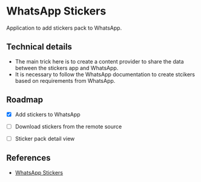 # WhatsApp Stickers

Application to add stickers pack to WhatsApp.

## Technical details

- The main trick here is to create a content provider to share the data between the stickers app and WhatsApp.
- It is necessary to follow the WhatsApp documentation to create stcikers based on requirements from WhatsApp.

## Roadmap
- [x] Add stickers to WhatsApp
- [ ] Download stickers from the remote source
- [ ] Sticker pack detail view


## References
- [WhatsApp Stickers](https://github.com/WhatsApp/stickers/tree/main/Android)
